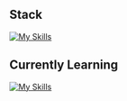 ## Stack
[![My Skills](https://skillicons.dev/icons?i=html,css,js,react,tailwind,java,cpp,bootstrap)](https://skillicons.dev)

## Currently Learning 
[![My Skills](https://skillicons.dev/icons?i=nodejs,express,postgres,python,typescript,spring)](https://skillicons.dev)
